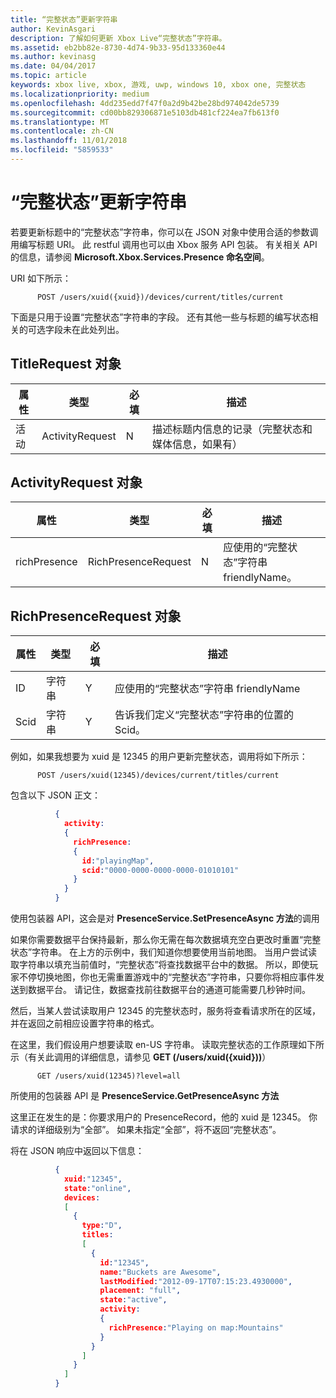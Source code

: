 ```yaml
---
title: “完整状态”更新字符串
author: KevinAsgari
description: 了解如何更新 Xbox Live“完整状态”字符串。
ms.assetid: eb2bb82e-8730-4d74-9b33-95d133360e44
ms.author: kevinasg
ms.date: 04/04/2017
ms.topic: article
keywords: xbox live, xbox, 游戏, uwp, windows 10, xbox one, 完整状态
ms.localizationpriority: medium
ms.openlocfilehash: 4dd235edd7f47f0a2d9b42be28bd974042de5739
ms.sourcegitcommit: cd00bb829306871e5103db481cf224ea7fb613f0
ms.translationtype: MT
ms.contentlocale: zh-CN
ms.lasthandoff: 11/01/2018
ms.locfileid: "5859533"
---
```

# <a name="rich-presence-updating-strings"></a>“完整状态”更新字符串

若要更新标题中的“完整状态”字符串，你可以在 JSON 对象中使用合适的参数调用编写标题 URI。 此 restful 调用也可以由 Xbox 服务 API 包装。 有关相关 API 的信息，请参阅 **Microsoft.Xbox.Services.Presence 命名空间**。

URI 如下所示：

          POST /users/xuid({xuid})/devices/current/titles/current

下面是只用于设置“完整状态”字符串的字段。 还有其他一些与标题的编写状态相关的可选字段未在此处列出。

## <a name="titlerequest-object"></a>TitleRequest 对象

属性 | 类型 | 必填 | 描述
---|---|---|---
活动|ActivityRequest|N|描述标题内信息的记录（完整状态和媒体信息，如果有）

## <a name="activityrequest-object"></a>ActivityRequest 对象

属性 | 类型 | 必填 | 描述
---|---|---|---
richPresence|RichPresenceRequest|N|应使用的“完整状态”字符串 friendlyName。

## <a name="richpresencerequest-object"></a>RichPresenceRequest 对象

属性 | 类型 | 必填 | 描述
---|---|---|---
ID|字符串|Y|应使用的“完整状态”字符串 friendlyName
Scid|字符串|Y|告诉我们定义“完整状态”字符串的位置的 Scid。

例如，如果我想要为 xuid 是 12345 的用户更新完整状态，调用将如下所示：

          POST /users/xuid(12345)/devices/current/titles/current


包含以下 JSON 正文：

```json
          {
            activity:
            {
              richPresence:
              {
                id:"playingMap",
                scid:"0000-0000-0000-0000-01010101"
              }
            }
          }
```

使用包装器 API，这会是对 **PresenceService.SetPresenceAsync 方法**的调用

如果你需要数据平台保持最新，那么你无需在每次数据填充空白更改时重置“完整状态”字符串。 在上方的示例中，我们知道你想要使用当前地图。 当用户尝试读取字符串以填充当前值时，“完整状态”将查找数据平台中的数据。 所以，即使玩家不停切换地图，你也无需重置游戏中的“完整状态”字符串，只要你将相应事件发送到数据平台。 请记住，数据查找前往数据平台的通道可能需要几秒钟时间。

然后，当某人尝试读取用户 12345 的完整状态时，服务将查看请求所在的区域，并在返回之前相应设置字符串的格式。

在这里，我们假设用户想要读取 en-US 字符串。 读取完整状态的工作原理如下所示（有关此调用的详细信息，请参见 **GET (/users/xuid({xuid}))**）

          GET /users/xuid(12345)?level=all

所使用的包装器 API 是 **PresenceService.GetPresenceAsync 方法**

这里正在发生的是：你要求用户的 PresenceRecord，他的 xuid 是 12345。 你请求的详细级别为“全部”。 如果未指定“全部”，将不返回“完整状态”。

将在 JSON 响应中返回以下信息：

```json
          {
            xuid:"12345",
            state:"online",
            devices:
            [
              {
                type:"D",
                titles:
                [
                  {
                    id:"12345",
                    name:"Buckets are Awesome",
                    lastModified:"2012-09-17T07:15:23.4930000",
                    placement: "full",
                    state:"active",
                    activity:
                    {
                      richPresence:"Playing on map:Mountains"
                    }
                  }
                ]
              }
            ]
          }
```

